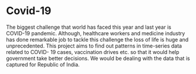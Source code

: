 # Covid-19

The biggest challenge that world has faced this year and last year is COVID-19 pandemic. Although, healthcare workers and medicine industry has done remarkable job to tackle this challenge the loss of life is huge and unprecedented. This project aims to find out patterns in time-series data related to COVID- 19 cases, vaccination drives etc. so that it would help government take better decisions. We would be dealing with the data that is captured for Republic of India.
